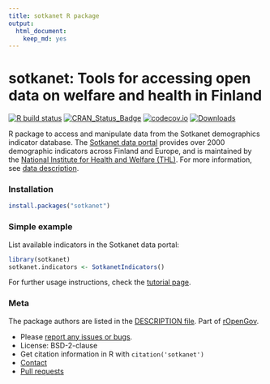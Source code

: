 ```yaml
---
title: sotkanet R package
output: 
  html_document: 
    keep_md: yes
---
```




sotkanet: Tools for accessing open data on welfare and health in Finland
=====

<!-- badges: start -->
[![R build status](https://github.com/rOpenGov/sotkanet/workflows/R-CMD-check/badge.svg)](https://github.com/rOpenGov/sotkanet/actions)
[![CRAN_Status_Badge](http://www.r-pkg.org/badges/version/sotkanet)](https://cran.r-project.org/package=sotkanet)
[![codecov.io](https://codecov.io/github/rOpenGov/sotkanet/coverage.svg?branch=master)](https://codecov.io/github/rOpenGov/sotkanet?branch=master)
[![Downloads](http://cranlogs.r-pkg.org/badges/grand-total/sotkanet)](https://cran.r-project.org/package=sotkanet)
<!-- badges: end -->

<!-- README.md is generated from README.Rmd. Please edit that file -->

R package to access and manipulate data from the Sotkanet demographics
indicator database. The [Sotkanet data
portal](https://sotkanet.fi/sotkanet/fi/index)
provides over 2000 demographic indicators across Finland and Europe,
and is maintained by the [National Institute for Health and Welfare
(THL)](https://thl.fi/fi/). For more information, see [data
description](https://sotkanet.fi/sotkanet/en/data).


### Installation


```r
install.packages("sotkanet")
```


### Simple example

List available indicators in the Sotkanet data portal:


```r
library(sotkanet) 
sotkanet.indicators <- SotkanetIndicators()
```

For further usage instructions, check the [tutorial page](https://github.com/rOpenGov/sotkanet/blob/master/vignettes/tutorial.md). 


### Meta

The package authors are listed in the [DESCRIPTION file](DESCRIPTION). Part of [rOpenGov](http://ropengov.org/).

* Please [report any issues or bugs](https://github.com/ropengov/sotkanet/issues).
* License: BSD-2-clause
* Get citation information in R with `citation('sotkanet')`
* [Contact](http://ropengov.org/community/)
* [Pull requests](https://github.com/ropengov/sotkanet/)
